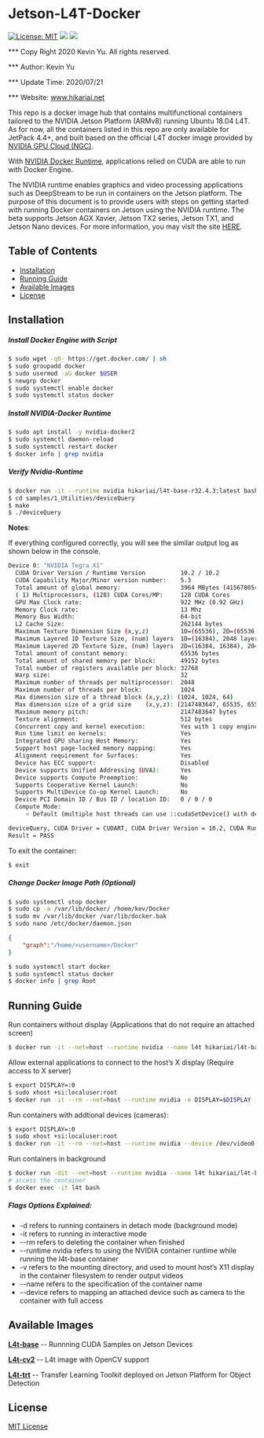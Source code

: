 # Jetson-L4T-Docker

[![License: MIT](https://img.shields.io/badge/License-MIT-red.svg)](https://opensource.org/licenses/MIT)
![](https://img.shields.io/static/v1?label=Device&message=Jetson(ARMv8)&color=orange)
![](https://img.shields.io/static/v1?label=Docker&message=19.03.9&color=blue)

*** Copy Right 2020 Kevin Yu. All rights reserved.

*** Author: Kevin Yu

*** Update Time: 2020/07/21

*** Website: www.hikariai.net

This repo is a docker image hub that contains multifunctional containers tailored to the NVIDIA Jetson Platform (ARMv8) running Ubuntu 18.04 L4T. As for now, all the containers listed in this repo are only available for JetPack 4.4+, and built based on the official L4T docker image provided by [NVIDIA GPU Cloud (NGC)](https://ngc.nvidia.com/).

With [NVIDIA Docker Runtime](https://developer.nvidia.com/nvidia-container-runtime), applications relied on CUDA are able to run with Docker Engine.

The NVIDIA runtime enables graphics and video processing applications such as DeepStream to be run in containers on the Jetson platform. The purpose of this document is to provide users with steps on getting started with running Docker containers on Jetson using the NVIDIA runtime. The beta supports Jetson AGX Xavier, Jetson TX2 series, Jetson TX1, and Jetson Nano devices. For more information, you may visit the site [HERE](https://github.com/NVIDIA/nvidia-docker/wiki/NVIDIA-Container-Runtime-on-Jetson).

Table of Contents
-----------------

* [Installation](#installation)
* [Running Guide](#running-guide)
* [Available Images](#available-images)
* [License](#license)

Installation
------------

##### Install Docker Engine with Script

```bash
$ sudo wget -qO- https://get.docker.com/ | sh
$ sudo groupadd docker
$ sudo usermod -aG docker $USER
$ newgrp docker 
$ sudo systemctl enable docker
$ sudo systemctl status docker
```

##### Install NVIDIA-Docker Runtime

```bash
$ sudo apt install -y nvidia-docker2
$ sudo systemctl daemon-reload
$ sudo systemctl restart docker
$ docker info | grep nvidia
```

##### Verify Nvidia-Runtime

```bash
$ docker run -it --runtime nvidia hikariai/l4t-base-r32.4.3:latest bash 
$ cd samples/1_Utilities/deviceQuery
$ make
$ ./deviceQuery
```

**Notes**: 

If everything configured correctly, you will see the similar output log as shown below in the console.

```bash
Device 0: "NVIDIA Tegra X1"
  CUDA Driver Version / Runtime Version          10.2 / 10.2
  CUDA Capability Major/Minor version number:    5.3
  Total amount of global memory:                 3964 MBytes (4156780544 bytes)
  ( 1) Multiprocessors, (128) CUDA Cores/MP:     128 CUDA Cores
  GPU Max Clock rate:                            922 MHz (0.92 GHz)
  Memory Clock rate:                             13 Mhz
  Memory Bus Width:                              64-bit
  L2 Cache Size:                                 262144 bytes
  Maximum Texture Dimension Size (x,y,z)         1D=(65536), 2D=(65536, 65536), 3D=(4096, 4096, 4096)
  Maximum Layered 1D Texture Size, (num) layers  1D=(16384), 2048 layers
  Maximum Layered 2D Texture Size, (num) layers  2D=(16384, 16384), 2048 layers
  Total amount of constant memory:               65536 bytes
  Total amount of shared memory per block:       49152 bytes
  Total number of registers available per block: 32768
  Warp size:                                     32
  Maximum number of threads per multiprocessor:  2048
  Maximum number of threads per block:           1024
  Max dimension size of a thread block (x,y,z): (1024, 1024, 64)
  Max dimension size of a grid size    (x,y,z): (2147483647, 65535, 65535)
  Maximum memory pitch:                          2147483647 bytes
  Texture alignment:                             512 bytes
  Concurrent copy and kernel execution:          Yes with 1 copy engine(s)
  Run time limit on kernels:                     Yes
  Integrated GPU sharing Host Memory:            Yes
  Support host page-locked memory mapping:       Yes
  Alignment requirement for Surfaces:            Yes
  Device has ECC support:                        Disabled
  Device supports Unified Addressing (UVA):      Yes
  Device supports Compute Preemption:            No
  Supports Cooperative Kernel Launch:            No
  Supports MultiDevice Co-op Kernel Launch:      No
  Device PCI Domain ID / Bus ID / location ID:   0 / 0 / 0
  Compute Mode:
     < Default (multiple host threads can use ::cudaSetDevice() with device simultaneously) >

deviceQuery, CUDA Driver = CUDART, CUDA Driver Version = 10.2, CUDA Runtime Version = 10.2, NumDevs = 1
Result = PASS
```

To exit the container:

```bash
$ exit
```

<a name="installation"></a>

##### Change Docker Image Path (Optional)

```bash
$ sudo systemctl stop docker
$ sudo cp -a /var/lib/docker/ /home/kev/Docker
$ sudo mv /var/lib/docker /var/lib/docker.bak
$ sudo nano /etc/docker/daemon.json
```

```json
{
    "graph":"/home/<username>/Docker"
}
```

```bash
$ sudo systemctl start docker
$ sudo systemctl status docker
$ docker info | grep Root
```

Running Guide
-------------

Run containers without display (Applications that do not require an attached screen)
```bash
$ docker run -it --net=host --runtime nvidia --name l4t hikariai/l4t-base-r32.4.3 bash
```

Allow external applications to connect to the host’s X display (Require access to X server)
```bash
$ export DISPLAY=:0
$ sudo xhost +si:localuser:root
$ docker run -it --rm --net=host --runtime nvidia -e DISPLAY=$DISPLAY -v /tmp/.X11-unix/:/tmp/.X11-unix hikariai/l4t-base:r32.4.3 bash
```

Run containers with addtional devices (cameras):
```bash
$ export DISPLAY=:0
$ sudo xhost +si:localuser:root
$ docker run -it --rm --net=host --runtime nvidia --device /dev/video0:/dev/video0 -e DISPLAY=$DISPLAY -v /tmp/.X11-unix/:/tmp/.X11-unix hikariai/l4t-base-r32.4.3 bash
```

Run containers in background
```bash
$ docker run -dit --net=host --runtime nvidia --name l4t hikariai/l4t-base-r32.4.3 bash
# access the container
$ docker exec -it l4t bash
```

<a name="running-guide"></a>

##### Flags Options Explained:

- -d refers to running containers in detach mode (background mode) 
- -it refers to running in interactive mode
- --rm refers to deleting the container when finished
- --runtime nvidia refers to using the NVIDIA container runtime while running the l4t-base container
- -v refers to the mounting directory, and used to mount host’s X11 display in the container filesystem to render output videos
- --name refers to the specification of the container name
- --device refers to mapping an attached device such as camera to the container with full access

Available Images
----------------

[**L4t-base**](https://github.com/yqlbu/l4t-docker/tree/master/l4t-base-r32.4.3) -- Runnning CUDA Samples on Jetson Devices

[**L4t-cv2**]() -- L4t image with OpenCV support

[**L4t-trt**]() -- Transfer Learning Toolkit deployed on Jetson Platform for Object Detection


License
-------

[MIT License](https://github.com/yqlbu/l4t-docker/blob/master/LICENSE)

<a name="license"></a>